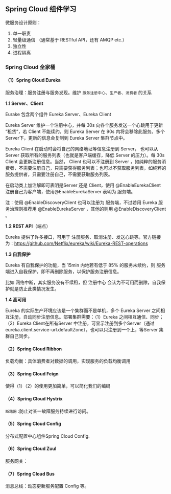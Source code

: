 ## Spring Cloud 组件学习 

微服务设计原则：

1. 单一职责
2. 轻量级通信 （通常基于 RESTful API，还有 AMQP etc.）
3. 独立性
4. 进程隔离

### Spring Cloud 全家桶

#### （1）**Spring Cloud Eureka**

服务治理：服务注册与服务发现。维护 `服务注册中心`、`生产者`、`消费者` 的关系

**1.1 Server、Client**

Eurake 包含两个组件 Eureka Server、Eureka Client

Eureka Server 维护一个注册中心，并每 30s 向各个服务发送一个心跳用于更新 “租赁”，若 Client 不能续约，则 Eureka Server 在 90s 内将会移除此服务。多个Server下，更新的信息会复制到 Eureka Server 集群节点中。

Eureka Client 在启动时会将自己的网络地址等信息注册到 Server， 也可以从 Server 获取所有的服务列表（也就是客户端缓存，降低 Server 的压力）。每 30s Client 会更新注册信息。当然， Client 也可以不注册到 Server ，如纯粹的服务消费者，不需要注册自己，只需要获得服务列表；也可以不获取服务列表，如纯粹的服务提供者，只需要注册自己，不需要获取服务列表。

在启动类上加注解即可表明是Server 还是 Client，使用 @EnableEurekaClient 注册自己为客户端，使用@EnableEurekaServer 表明为 服务端。

注：使用 @EnableDiscoveryClient 也可以注册为 服务端，不过若用 Eureka 服务治理则推荐用 @EnableEurekaServer ，其他的则用 @EnableDiscoveryClient 。

**1.2 REST API**（端点）

Eureka 提供了许多接口，可用于 注册服务、取消注册、发送心跳等。官方链接为：<https://github.com/Netflix/eureka/wiki/Eureka-REST-operations>

**1.3 自我保护**

Eureka 有自我保护的功能，当 15min 内地若有低于 85% 的服务未续约，则 服务端进入自我保护，即不再删除服务，以保护服务注册信息。

比如 网络中断，其实服务没有不续租，但 注册中心 会认为不可用而删除，自我保护就是防止此类情况发生。

**1.4 高可用**

Eureka 的实际生产环境应该是一个集群而不是单机，多个 Eureka Server 之间相互注册，自动同步注册信息。部署集群需要：（1）Eureka 之间相互通信、同步；（2）Eureka Client在所有Server 中注册，可显示注册到多个Server（通过eureka.client.service-url.defaultZone），也可以只注册到一个上，等Server 集群自己同步。



#### **（2）Spring Cloud Ribbon**

负载均衡：具体消费者对数据的调用，实现服务的负载均衡调用

#### **（3）Spring Cloud Feign**

使得（1）（2）的使用更加简单，可以简化我们的编码

#### **（4）Spring Cloud Hystrix**

`断路器` :防止对某一故障服务持续进行访问。

#### **（5）Spring Cloud Config**

分布式配置中心组件Spring Cloud Config.

#### **（6）Spring Cloud Zuul**

服务网关：

#### **（7）Spring Cloud Bus**

消息总线：动态更新服务配置 Config 等。




